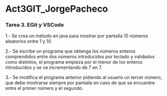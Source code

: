 # Act3GIT_JorgePacheco
### Tarea 3. EGit y VSCode
1.- Se crea un método en java para mostrar por pantalla 10 números aleatorios entre 1 y 10.

2.- Se escribe un programa que obtenga los números enteros comprendidos entre dos números introducidos por teclado y validados como distintos, el programa empieza por el menor de los enteros introducidos y se va incrementando de 7 en 7.

3.- Se modifica el programa anterior pidiendo al usuario un tercer número, que debe mostrarse siempre por pantalla en caso de que se encuentre entre el primer número y el segundo.
